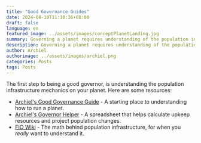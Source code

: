 ```yaml
---
title: "Good Governance Guides"
date: 2024-08-10T11:10:36+08:00
draft: false
language: en
featured_image: ../assets/images/conceptPlanetLanding.jpg
summary: Governing a planet requires understanding of the population infrastructure system.
description: Governing a planet requires understanding of the population infrastructure system. 2
author: Archiel
authorimage: ../assets/images/archiel.png
categories: Posts
tags: Posts
---
```


The first step to being a good governor, is understanding the population infrastructure mechanics on your planet. Here are some resources:

* [Archiel's Good Governance Guide](https://docs.google.com/document/d/1pDvP3Iz-MDIa_uoQPsJDDOHn72dK7T02k1oAa94K2W0) - A starting place to understanding how to run a planet.
* [Archiel's Governor Helper](https://docs.google.com/spreadsheets/d/19mg6DKaGi_cfjLNyb8AeS00oddgMbepTDf9RIkOMocw) - A spreadsheet that helps calculate upkeep resources and project population changes.
* [FIO Wiki](https://pct.fnar.net/population-infrastructure/) - The math behind population infrastructure, for when you _really_ want to understand it.
